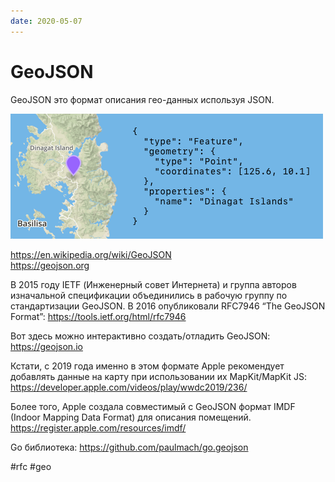 ```yaml
---
date: 2020-05-07
---
```


# GeoJSON

GeoJSON это формат описания гео-данных используя JSON.

![GeoJSON demo](geojson.png "GeoJSON demo")

https://en.wikipedia.org/wiki/GeoJSON<br>
https://geojson.org

В 2015 году IETF (Инженерный совет Интернета) и группа авторов изначальной спецификации объединились в рабочую группу по стандартизации GeoJSON. В 2016 опубликовали RFC7946 “The GeoJSON Format”:
https://tools.ietf.org/html/rfc7946

Вот здесь можно интерактивно создать/отладить GeoJSON:
https://geojson.io

Кстати, с 2019 года именно в этом формате Apple рекомендует добавлять данные на карту при использовании их MapKit/MapKit JS:
https://developer.apple.com/videos/play/wwdc2019/236/

Более того, Apple создала совместимый с GeoJSON формат IMDF (Indoor Mapping Data Format) для описания помещений.
https://register.apple.com/resources/imdf/

Go библиотека: https://github.com/paulmach/go.geojson

#rfc #geo
